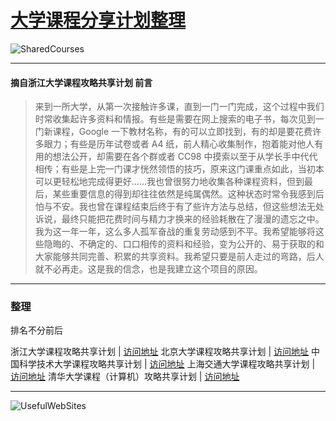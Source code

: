 # [大学课程分享计划整理](https://ctrlcoder.github.io/SharedCourses/)  
![SharedCourses](https://i.loli.net/2019/05/22/5ce4a722713b648959.png)

---

#### 摘自浙江大学课程攻略共享计划 前言
> 来到一所大学，从第一次接触许多课，直到一门一门完成，这个过程中我们时常收集起许多资料和情报。有些是需要在网上搜索的电子书，每次见到一门新课程，Google 一下教材名称，有的可以立即找到，有的却是要花费许多眼力；有些是历年试卷或者 A4 纸，前人精心收集制作，抱着能对他人有用的想法公开，却需要在各个群或者 CC98 中摸索以至于从学长手中代代相传；有些是上完一门课才恍然领悟的技巧，原来这门课重点如此，当初本可以更轻松地完成得更好……我也曾很努力地收集各种课程资料，但到最后，某些重要信息的得到却往往依然是纯属偶然。这种状态时常令我感到后怕与不安。我也曾在课程结束后终于有了些许方法与总结，但这些想法无处诉说，最终只能把花费时间与精力才换来的经验耗散在了漫漫的遗忘之中。我为这一年一年，这么多人孤军奋战的重复劳动感到不平。我希望能够将这些隐晦的、不确定的、口口相传的资料和经验，变为公开的、易于获取的和大家能够共同完善、积累的共享资料。我希望只要是前人走过的弯路，后人就不必再走。这是我的信念，也是我建立这个项目的原因。

---

### 整理 
排名不分前后
 
浙江大学课程攻略共享计划 | [访问地址](https://qsctech.github.io/zju-icicles/) 
北京大学课程攻略共享计划 | [访问地址](https://lib-pku.github.io ) 
中国科学技术大学课程攻略共享计划 | [访问地址](https://ustc-resource.github.io/USTC-Course) 
上海交通大学课程攻略共享计划 | [访问地址](https://github.com/CoolPhilChen/SJTU-Courses/) 
清华大学课程（计算机）攻略共享计划 | [访问地址](https://github.com/PKUanonym/REKCARC-TSC-UHT) 



---

![UsefulWebSites](https://i.loli.net/2019/05/21/5ce3868cd133646786.png)
